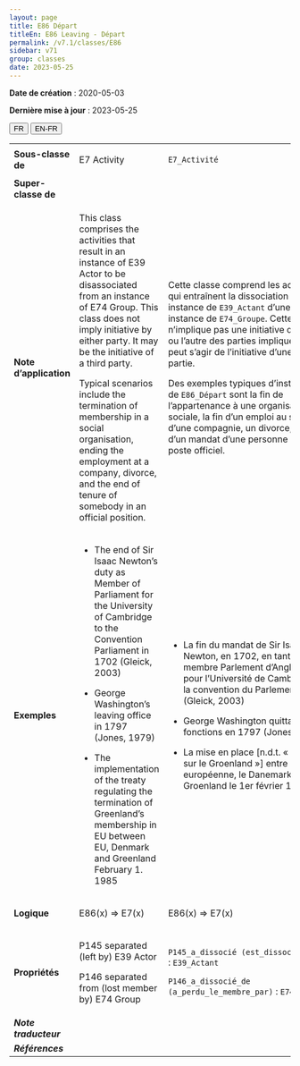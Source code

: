 ```yaml
---
layout: page
title: E86 Départ
titleEn: E86 Leaving - Départ
permalink: /v7.1/classes/E86
sidebar: v71
group: classes
date: 2023-05-25
---
```


**Date de création** : 2020-05-03

**Dernière mise à jour** : 2023-05-25

<div class="lang-buttons">
 <button id="fr" class="activate">FR</button>
 <button id="en-fr">EN-FR</button>
</div>

<table>
<tbody>
<tr>
<td><strong>Sous-classe de</strong></td>
<td class="en">
<p>E7 Activity</p>
</td>
<td>
<p><code class="language-plaintext highlighter-rouge">E7_Activité</code></p>
</td>
</tr>
<tr>
<td><strong>Super-classe de</strong></td>
<td class="en">
</td>
<td>
</td>
</tr>
<tr>
<td><strong>Note d’application</strong></td>
<td class="en">
<p>This class comprises the activities that result in an instance of E39 Actor to be disassociated from an instance of E74 Group. This class does not imply initiative by either party. It may be the initiative of a third party.</p>
<p>Typical scenarios include the termination of membership in a social organisation, ending the employment at a company, divorce, and the end of tenure of somebody in an official position.</p>
</td>
<td>
<p>Cette classe comprend les activités qui entraînent la dissociation d’une instance de <code class="language-plaintext highlighter-rouge">E39_Actant</code> d’une instance de <code class="language-plaintext highlighter-rouge">E74_Groupe</code>. Cette classe n’implique pas une initiative de l’une ou l’autre des parties impliquées. Il peut s’agir de l’initiative d’une tierce partie. </p>
<p>Des exemples typiques d’instances de <code class="language-plaintext highlighter-rouge">E86_Départ</code> sont la fin de l’appartenance à une organisation sociale, la fin d’un emploi au sein d’une compagnie, un divorce, et la fin d’un mandat d’une personne dans un poste officiel.</p>
</td>
</tr>
<tr>
<td><strong>Exemples</strong></td>
<td class="en">
<ul>
<li><p>The end of Sir Isaac Newton’s duty as Member of Parliament for the University of Cambridge to the Convention Parliament in 1702 (Gleick, 2003)</p>
</li>
<li><p>George Washington’s leaving office in 1797 (Jones, 1979)</p>
</li>
<li><p>The implementation of the treaty regulating the termination of Greenland’s membership in EU between EU, Denmark and Greenland February 1. 1985</p>
</li>
</ul>
</td>
<td>
<ul>
<li><p>La fin du mandat de Sir Isaac Newton, en 1702, en tant que membre Parlement d’Angleterre pour l’Université de Cambridge à la convention du Parlement (Gleick, 2003)</p>
</li>
<li><p>George Washington quittant ses fonctions en 1797 (Jones, 1979)</p>
</li>
<li><p>La mise en place [n.d.t. « Traité sur le Groenland »] entre l’Union européenne, le Danemark et le Groenland le 1er février 1985</p>
</li>
</ul>
</td>
</tr>
<tr>
<td><strong>Logique</strong></td>
<td class="en">
<p>E86(x) ⇒ E7(x)</p>
</td>
<td>
<p>E86(x) ⇒ E7(x)</p>
</td>
</tr>
<tr>
<td><strong>Propriétés</strong></td>
<td class="en">
<p>P145 separated (left by) E39 Actor</p>
<p>P146 separated from (lost member by) E74 Group</p>
</td>
<td>
<p><code class="language-plaintext highlighter-rouge">P145_a_dissocié (est_dissocié_par)</code> : <code class="language-plaintext highlighter-rouge">E39_Actant</code></p>
<p><code class="language-plaintext highlighter-rouge">P146_a_dissocié_de (a_perdu_le_membre_par)</code> : <code class="language-plaintext highlighter-rouge">E74_Groupe</code></p>
</td>
</tr>
<tr>
<td><strong><em>Note traducteur</em></strong></td>
<td colspan="2">
</td>
</tr>
<tr>
<td><strong><em>Références</em></strong></td>
<td colspan="2">
</td>
</tr>
</tbody>
</table>

